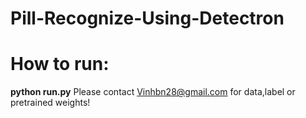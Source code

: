 # Pill-Recognize-Using-Detectron
# How to run:
**python run.py**
Please contact Vinhbn28@gmail.com for data,label or pretrained weights!
